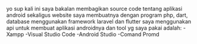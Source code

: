 yo sup
kali ini saya bakalan membagikan source code tentang aplikasi android sekaligus website saya membuatnya dengan program php, dart, database menggunakan framework laravel dan flutter
saya menggunakan api untuk membuat aplikasi androidnya dan tool yg saya pakai adalah:
-Xampp
-Visual Studio Code
-Android Studio
-Comand Promd
